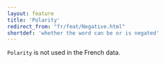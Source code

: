```yaml
---
layout: feature
title: 'Polarity'
redirect_from: "fr/feat/Negative.html"
shortdef: 'whether the word can be or is negated'
---
```


`Polarity` is not used in the French data.
